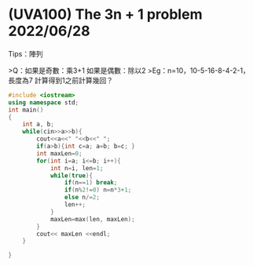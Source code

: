 # (UVA100) The 3n + 1 problem 2022/06/28
<p> Tips：陣列 </p>
>Q：如果是奇數：乘3+1  
如果是偶數：除以2  
>Eg：n=10，10-5-16-8-4-2-1，長度為7  
計算得到1之前計算幾回？

```c++
#include <iostream>
using namespace std;
int main()
{
	int a, b;
	while(cin>>a>>b){
		cout<<a<<" "<<b<<" ";
		if(a>b){int c=a; a=b; b=c; }
		int maxLen=0;
		for(int i=a; i<=b; i++){
			int n=i, len=1;
			while(true){
				if(n==1) break;
				if(n%2!=0) n=n*3+1;
				else n/=2;
				len++;
			}
			maxLen=max(len, maxLen);
		}
		cout<< maxLen <<endl;
	}

}
```
